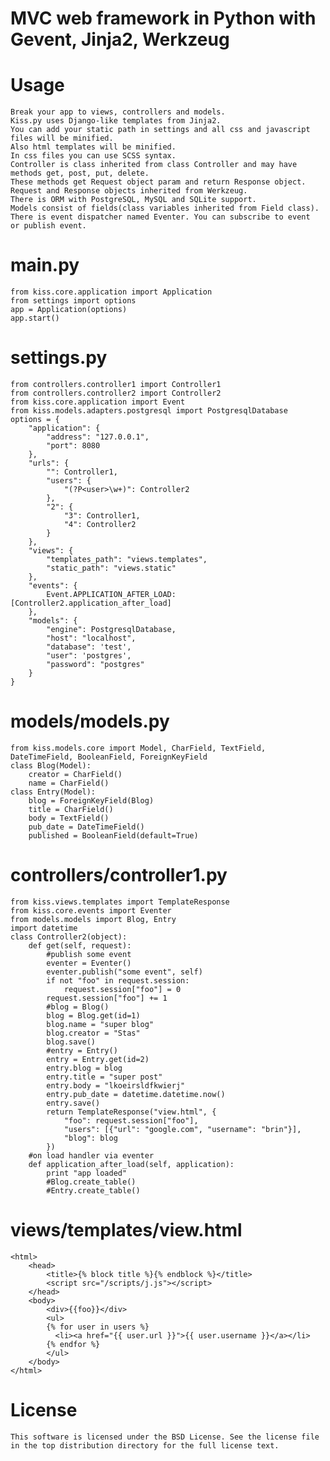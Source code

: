 # MVC web framework in Python with Gevent, Jinja2, Werkzeug

# Usage

	Break your app to views, controllers and models.
	Kiss.py uses Django-like templates from Jinja2.
	You can add your static path in settings and all css and javascript files will be minified.
	Also html templates will be minified.
	In css files you can use SCSS syntax.
	Controller is class inherited from class Controller and may have methods get, post, put, delete.
	These methods get Request object param and return Response object.
	Request and Response objects inherited from Werkzeug.
	There is ORM with PostgreSQL, MySQL and SQLite support.
	Models consist of fields(class variables inherited from Field class).
	There is event dispatcher named Eventer. You can subscribe to event
	or publish event.

# main.py

	from kiss.core.application import Application
	from settings import options
	app = Application(options)
	app.start()

# settings.py

	from controllers.controller1 import Controller1
	from controllers.controller2 import Controller2
	from kiss.core.application import Event
	from kiss.models.adapters.postgresql import PostgresqlDatabase
	options = {
		"application": {
			"address": "127.0.0.1",
			"port": 8080
		},
		"urls": {
			"": Controller1,
			"users": {
				"(?P<user>\w+)": Controller2
			},
			"2": {
				"3": Controller1,
				"4": Controller2
			}
		},
		"views": {
			"templates_path": "views.templates",
			"static_path": "views.static"
		},
		"events": {
			Event.APPLICATION_AFTER_LOAD: [Controller2.application_after_load]
		},
		"models": {
			"engine": PostgresqlDatabase,
			"host": "localhost",
			"database": 'test',
			"user": 'postgres',
			"password": "postgres"
		}
	}
	
# models/models.py

	from kiss.models.core import Model, CharField, TextField, DateTimeField, BooleanField, ForeignKeyField
	class Blog(Model):
		creator = CharField()
		name = CharField()
	class Entry(Model):
		blog = ForeignKeyField(Blog)
		title = CharField()
		body = TextField()
		pub_date = DateTimeField()
		published = BooleanField(default=True)

# controllers/controller1.py

	from kiss.views.templates import TemplateResponse
	from kiss.core.events import Eventer
	from models.models import Blog, Entry
	import datetime	
	class Controller2(object):
		def get(self, request):
			#publish some event
			eventer = Eventer()
			eventer.publish("some event", self)
			if not "foo" in request.session:
				request.session["foo"] = 0
			request.session["foo"] += 1
			#blog = Blog()
			blog = Blog.get(id=1)
			blog.name = "super blog"
			blog.creator = "Stas"
			blog.save()
			#entry = Entry()
			entry = Entry.get(id=2)
			entry.blog = blog
			entry.title = "super post"
			entry.body = "lkoeirsldfkwierj"
			entry.pub_date = datetime.datetime.now()
			entry.save()
			return TemplateResponse("view.html", {
				"foo": request.session["foo"], 
				"users": [{"url": "google.com", "username": "brin"}],
				"blog": blog
			})		
		#on load handler via eventer
		def application_after_load(self, application):
			print "app loaded"
			#Blog.create_table()
			#Entry.create_table()

# views/templates/view.html
	
	<html>
		<head>
			<title>{% block title %}{% endblock %}</title>
			<script src="/scripts/j.js"></script>
		</head>
		<body>
			<div>{{foo}}</div>
			<ul>
			{% for user in users %}
			  <li><a href="{{ user.url }}">{{ user.username }}</a></li>
			{% endfor %}
			</ul>
		</body>
	</html>
	
# License

	This software is licensed under the BSD License. See the license file in the top distribution directory for the full license text.
